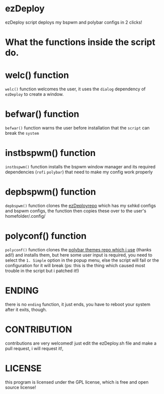 # ezDeploy
ezDeploy script deploys my bspwm and polybar configs in 2 clicks!

# What the functions inside the script do.

# welc() function
`welc()` function welcomes the user, it uses the `dialog` dependency of `ezDeploy` to create a window.

# befwar() function
`befwar()` function warns the user before installation that the `script` can break the `system`

# instbspwm() function
`instbspwm()` function installs the bspwm window manager and its required dependencies (`rofi` `polybar`) that need to make my config work properly

# depbspwm() function
`depbspwm()` function clones the [ezDeployrepo](https://github.com/iamshivayep/ezDeployrepo) which has my sxhkd configs and bspwm configs, the function then copies these over to the user's homefolder/.config/

# polyconf() function
`polyconf()` function clones the [polybar themes repo which i use](https://github.com/adi1090x/polybar-themes) (thanks adi!) and installs them, but here some user input is required, you need to select the `1. Simple` option in the popup menu, else the script will fail or the configuration for it will break (ps: this is the thing which caused most trouble in the script but i patched it!)

# ENDING
there is no `ending` function, it just ends, you have to reboot your system after it exits, though.

# CONTRIBUTION
contributions are very welcomed! just edit the ezDeploy.sh file and make a pull request, i will request it!,

# LICENSE
this program is licensed under the GPL license, which is free and open source license!
